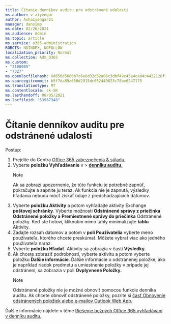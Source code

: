 ```yaml
---
title: Čítanie denníkov auditu pre odstránené udalosti
ms.author: v-aiyengar
author: AshaIyengar21
manager: dansimp
ms.date: 02/26/2021
ms.audience: Admin
ms.topic: article
ms.service: o365-administration
ROBOTS: NOINDEX, NOFOLLOW
localization_priority: Normal
ms.collection: Adm_O365
ms.custom:
- "3100005"
- "7327"
ms.openlocfilehash: 8d656d5660b7c6e6d32d32a06c3dbf49c45e4ca04c4422128f1c4ea62413afa1
ms.sourcegitcommit: b5f7da89a650d2915dc652449623c78be6247175
ms.translationtype: MT
ms.contentlocale: sk-SK
ms.lasthandoff: 08/05/2021
ms.locfileid: "53967348"
---
```

# <a name="read-the-audit-logs-for-deleted-events"></a>Čítanie denníkov auditu pre odstránené udalosti

Postup:

1. Prejdite do Centra [Office 365 zabezpečenia & súladu.](https://go.microsoft.com/fwlink/p/?linkid=2077143)
1. Vyberte **položku Vyhľadávanie** v  >  [**denníku auditu.**](https://go.microsoft.com/fwlink/?linkid=2103759)
    > [!NOTE]
    > Ak sa zobrazí upozornenie, že túto funkciu je potrebné zapnúť, pokračujte a zapnite ju teraz. Ak funkcia nie je zapnutá, výsledky hľadania nebudú môcť získať údaje z predchádzajúcich dátumov.
1. Vyberte **položku Aktivity** a potom vyhľadajte aktivity Exchange **poštovej schránky**. Vyberte možnosti **Odstránené správy z priečinka Odstránené položky a** **Premiestnené správy do priečinka** Odstránené položky. Keď ste hotoví, kliknutím mimo tably minimalizujte **tablu** Aktivity.
1. Zadajte rozsah dátumov a potom v **poli Používatelia** vyberte meno používateľa, ktorého chcete preskúmať. Môžete vybrať viac ako jedného používateľa naraz.
1. Vyberte **položku Hľadať**. Aktivity sa zobrazia v časti **Výsledky.**
1. Ak chcete zobraziť podrobnosti, vyberte aktivitu a potom vyberte položku **Ďalšie informácie**. Ďalšie informácie o odstránenej položke, ako je napríklad riadok predmetu a umiestnenie položky v prípade jej odstránení, sa zobrazia v poli **Ovplyvnené Položky.**
    > [!NOTE]
    > Odstránené položky nie je možné obnoviť pomocou funkcie denníka auditu. Ak chcete obnoviť odstránené položky, pozrite si [časť Obnovenie odstránených položiek alebo e-mailov Outlook Web App.](https://go.microsoft.com/fwlink/?linkid=2103759)

Ďalšie informácie nájdete v téme [Riešenie bežných Office 365 vyhľadávaní v denníku auditu.](https://go.microsoft.com/fwlink/?linkid=2103944)
